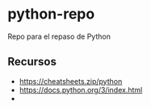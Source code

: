 # python-repo
Repo para el repaso de Python

## Recursos 
- https://cheatsheets.zip/python
- https://docs.python.org/3/index.html
- 
